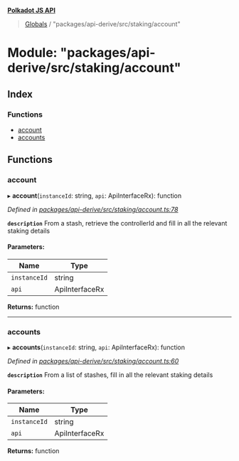 **[Polkadot JS API](../README.md)**

> [Globals](../globals.md) / "packages/api-derive/src/staking/account"

# Module: "packages/api-derive/src/staking/account"

## Index

### Functions

* [account](_packages_api_derive_src_staking_account_.md#account)
* [accounts](_packages_api_derive_src_staking_account_.md#accounts)

## Functions

### account

▸ **account**(`instanceId`: string, `api`: ApiInterfaceRx): function

*Defined in [packages/api-derive/src/staking/account.ts:78](https://github.com/polkadot-js/api/blob/d3703c072/packages/api-derive/src/staking/account.ts#L78)*

**`description`** From a stash, retrieve the controllerId and fill in all the relevant staking details

#### Parameters:

Name | Type |
------ | ------ |
`instanceId` | string |
`api` | ApiInterfaceRx |

**Returns:** function

___

### accounts

▸ **accounts**(`instanceId`: string, `api`: ApiInterfaceRx): function

*Defined in [packages/api-derive/src/staking/account.ts:60](https://github.com/polkadot-js/api/blob/d3703c072/packages/api-derive/src/staking/account.ts#L60)*

**`description`** From a list of stashes, fill in all the relevant staking details

#### Parameters:

Name | Type |
------ | ------ |
`instanceId` | string |
`api` | ApiInterfaceRx |

**Returns:** function
